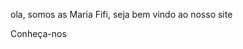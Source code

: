 ola, somos as Maria Fifi, seja bem vindo ao nosso site 

Conheça-nos 



<!---
asmariafifi/asmariafifi is a ✨ special ✨ repository because its `README.md` (this file) appears on your GitHub profile.
You can click the Preview link to take a look at your changes.
--->
